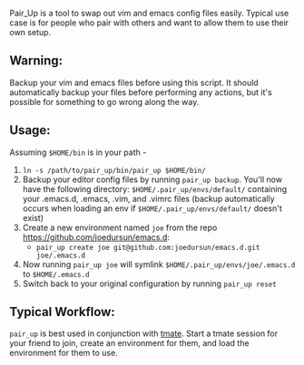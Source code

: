 Pair_Up is a tool to swap out vim and emacs config files easily.
Typical use case is for people who pair with others and want to allow them to use their own setup.

Warning:
-------

Backup your vim and emacs files before using this script. It should automatically backup your files before performing any actions, but it's possible for something to go wrong along the way.

Usage:
-------

Assuming `$HOME/bin` is in your path -

1. `ln -s /path/to/pair_up/bin/pair_up $HOME/bin/`
2. Backup your editor config files by running `pair_up backup`. You'll now have the following directory: `$HOME/.pair_up/envs/default/` containing your .emacs.d, .emacs, .vim, and .vimrc files (backup automatically occurs when loading an env if `$HOME/.pair_up/envs/default/` doesn't exist)
3. Create a new environment named `joe` from the repo https://github.com/joedursun/emacs.d:
    - `pair_up create joe git@github.com:joedursun/emacs.d.git joe/.emacs.d`
4. Now running `pair_up joe` will symlink `$HOME/.pair_up/envs/joe/.emacs.d` to `$HOME/.emacs.d`
5. Switch back to your original configuration by running `pair_up reset`

Typical Workflow:
-----------------
`pair_up` is best used in conjunction with [tmate](http://tmate.io/). Start a tmate session for your friend to join, create an environment for them, and load the environment for them to use.
